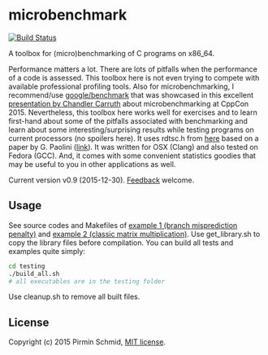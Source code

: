 microbenchmark
==============
[![Build Status](https://travis-ci.org/pirminschmid/microbenchmark.svg)](https://travis-ci.org/pirminschmid/microbenchmark)

A toolbox for (micro)benchmarking of C programs on x86_64.

Performance matters a lot. There are lots of pitfalls when the performance of a code is assessed. This toolbox here is not even trying to compete with available professional profiling tools. Also for microbenchmarking, I recommend/use [google/benchmark][google_benchmark] that was showcased in this excellent [presentation by Chandler Carruth][microbenchmarking] about microbenchmarking at CppCon 2015. Nevertheless, this toolbox here works well for exercises and to learn first-hand about some of the pitfalls associated with benchmarking and learn about some interesting/surprising results while testing programs on current processors (no spoilers here). It uses rdtsc.h from [here][rdtsc.h] based on a paper by G. Paolini ([link][intel_paper]). It was written for OSX (Clang) and also tested on Fedora (GCC). And, it comes with some convenient statistics goodies that may be useful to you in other applications as well.

Current version v0.9 (2015-12-30). [Feedback][feedback] welcome.


Usage
-----

See source codes and Makefiles of [example 1 (branch misprediction penalty)][example] and [example 2 (classic matrix multiplication)][example2]. Use get_library.sh to copy the library files before compilation. You can build all tests and examples quite simply:
```sh
cd testing
./build_all.sh
# all executables are in the testing folder
```
Use cleanup.sh to remove all built files.

License
-------

Copyright (c) 2015 Pirmin Schmid, [MIT license][license].

[google_benchmark]:https://github.com/google/benchmark
[microbenchmarking]:https://www.youtube.com/watch?v=nXaxk27zwlk
[rdtsc.h]:https://idea.popcount.org/2013-01-28-counting-cycles---rdtsc/
[intel_paper]:http://www.intel.com/content/www/us/en/embedded/training/ia-32-ia-64-benchmark-code-execution-paper.html
[example]:https://github.com/pirminschmid/microbenchmark/tree/master/example1/
[example2]:https://github.com/pirminschmid/microbenchmark/tree/master/example2/
[license]:https://github.com/pirminschmid/microbenchmark/tree/master/LICENSE
[feedback]:mailto:mailbox@pirmin-schmid.ch?subject=microbenchmark
